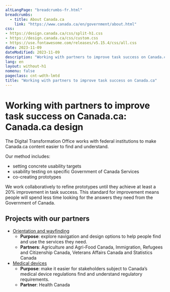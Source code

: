 ```yaml
---
altLangPage: "breadcrumbs-fr.html"
breadcrumbs:
  - title: About Canada.ca
    link: "https://www.canada.ca/en/government/about.html"
css:
- https://design.canada.ca/css/split-h1.css
- https://design.canada.ca/css/custom.css
- https://use.fontawesome.com/releases/v5.15.4/css/all.css
date: 2023-11-09
dateModified: 2023-11-09
description: "Working with partners to improve task success on Canada.ca"
lang: en
layout: without-h1
nomenu: false
pageclass: cnt-wdth-lmtd
title: "Working with partners to improve task success on Canada.ca"
---
```

<h1 property="name" id="wb-cont" dir="ltr"><span class="stacked"><span>Working with partners to improve task success on Canada.ca</span>: <span>Canada.ca design</span></span></h1>
<p>The Digital Transformation Office works with federal institutions to make Canada.ca content easier to find and understand.</p>
<p>Our method includes:</p>
<ul>
  <li>setting concrete usability targets</li>
  <li>usability testing on specific Government of Canada Services</li>
  <li>co-creating prototypes</li>
</ul>
<p>We work collaboratively to refine prototypes until they achieve at least a 20% improvement in task success.  This standard for improvement means people will spend less time looking for the answers they need from the Government of Canada.</p>
<h2>Projects with our partners</h2>
<ul class="fa-ul lst-spcd">
  <li><strong><span class="fa-li"><span class="fas fa-check text-success"></span></span></strong><a href="project-overview-en-06.html">Orientation and wayfinding</a>
    <ul class="list-unstyled">
      <li><strong>Purpose</strong>: explore navigation and design options to help people find and use the services they need.</li>
      <li><strong>Partners</strong>: Agriculture and Agri-Food Canada, Immigration, Refugees and Citizenship Canada, Veterans Affairs Canada and Statistics Canada</li>
    </ul>
  </li>
  <li><strong><span class="fa-li"><span class="fas fa-check text-success"></span></span></strong><a href="project-overview-en-07.html">Medical devices</a>
    <ul class="list-unstyled">
      <li><strong>Purpose</strong>: make it easier for stakeholders subject to Canada’s medical device regulations find and understand regulatory requirements.</li>
      <li><strong>Partner</strong>: Health Canada</li>
    </ul>
  </li>
</ul>
